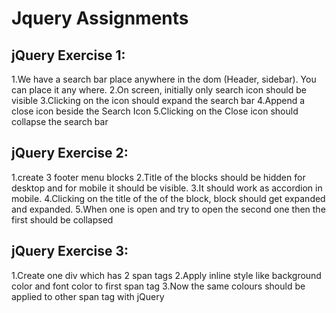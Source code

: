 # Jquery Assignments

## jQuery Exercise 1:
 1.We have a search bar place anywhere in the dom (Header, sidebar). You can place it any where.
 2.On screen, initially only search icon should be visible
 3.Clicking on the icon should expand the search bar
 4.Append a close icon beside the Search Icon
 5.Clicking on the Close icon should collapse the search bar

## jQuery Exercise 2:
 1.create 3 footer menu blocks
 2.Title of the blocks should be hidden for desktop and for mobile it should be visible.
 3.It should work as accordion in mobile.
 4.Clicking on the title of the of the block, block should get expanded and expanded.
 5.When one is open and try to open the second one then the first should be collapsed
 
## jQuery Exercise 3:
  1.Create one div which has 2 span tags
  2.Apply inline style like background color and font color to first span tag
  3.Now the same colours should be applied to other span tag with jQuery

